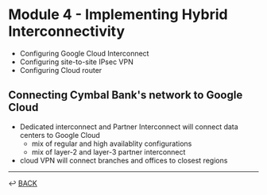 # Module 4 - Implementing Hybrid Interconnectivity

* Configuring Google Cloud Interconnect
* Configuring site-to-site IPsec VPN
* Configuring Cloud router

## Connecting Cymbal Bank's network to Google Cloud

* Dedicated interconnect and Partner Interconnect will connect data centers to Google Cloud
    + mix of regular and high availablity configurations
    + mix of layer-2 and layer-3 partner interconnect
* cloud VPN will connect branches and offices to closest regions

---

↩️ [BACK](../../README.md)
